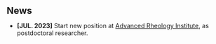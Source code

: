 <h1 id="news"></h1>

<h2 style="margin: 30px 0px 10px;">News</h2>

<ul>

<li><strong>[JUL. 2023]</strong> Start new position at <a href="https://www.spin-ion.com/">Advanced Rheology Institute</a>, as postdoctoral researcher.</li>
</div>
</ul>
